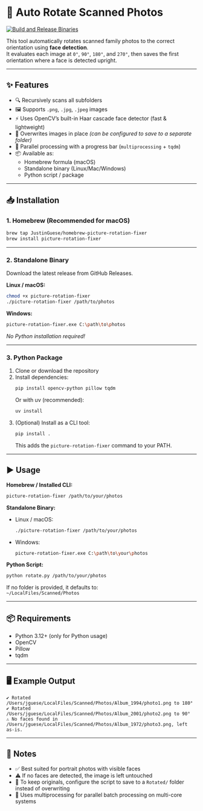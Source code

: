 # 📸 Auto Rotate Scanned Photos

[![Build and Release Binaries](https://github.com/JustinGuese/picture-rotation-fixer/actions/workflows/build-and-release.yaml/badge.svg)](https://github.com/JustinGuese/picture-rotation-fixer/actions/workflows/build-and-release.yaml)

This tool automatically rotates scanned family photos to the correct orientation using **face detection**.  
It evaluates each image at `0°`, `90°`, `180°`, and `270°`, then saves the first orientation where a face is detected upright.

---

## ✨ Features

- 🔍 Recursively scans all subfolders
- 🖼️ Supports `.png`, `.jpg`, `.jpeg` images
- ⚡ Uses OpenCV’s built-in Haar cascade face detector (fast & lightweight)
- 📝 Overwrites images in place _(can be configured to save to a separate folder)_
- 🚀 Parallel processing with a progress bar (`multiprocessing` + `tqdm`)
- 📦 Available as:
  - Homebrew formula (macOS)
  - Standalone binary (Linux/Mac/Windows)
  - Python script / package

---

## 📥 Installation

### 1. Homebrew (Recommended for macOS)

```sh
brew tap JustinGuese/homebrew-picture-rotation-fixer
brew install picture-rotation-fixer
```

---

### 2. Standalone Binary

Download the latest release from GitHub Releases.

**Linux / macOS:**

```sh
chmod +x picture-rotation-fixer
./picture-rotation-fixer /path/to/photos
```

**Windows:**

```sh
picture-rotation-fixer.exe C:\path\to\photos
```

_No Python installation required!_

---

### 3. Python Package

1. Clone or download the repository
2. Install dependencies:
   ```sh
   pip install opencv-python pillow tqdm
   ```
   Or with uv (recommended):
   ```sh
   uv install
   ```
3. (Optional) Install as a CLI tool:
   ```sh
   pip install .
   ```
   This adds the `picture-rotation-fixer` command to your PATH.

---

## ▶️ Usage

**Homebrew / Installed CLI:**

```sh
picture-rotation-fixer /path/to/your/photos
```

**Standalone Binary:**

- Linux / macOS:
  ```sh
  ./picture-rotation-fixer /path/to/your/photos
  ```
- Windows:
  ```sh
  picture-rotation-fixer.exe C:\path\to\your\photos
  ```

**Python Script:**

```sh
python rotate.py /path/to/your/photos
```

If no folder is provided, it defaults to:  
`~/LocalFiles/Scanned/Photos`

---

## 📦 Requirements

- Python 3.12+ (only for Python usage)
- OpenCV
- Pillow
- tqdm

---

## 🖥️ Example Output

```
✔ Rotated /Users/jguese/LocalFiles/Scanned/Photos/Album_1994/photo1.png to 180°
✔ Rotated /Users/jguese/LocalFiles/Scanned/Photos/Album_2001/photo2.png to 90°
⚠ No faces found in /Users/jguese/LocalFiles/Scanned/Photos/Album_1972/photo3.png, left as-is.
```

---

## 📝 Notes

- ✅ Best suited for portrait photos with visible faces
- ⚠ If no faces are detected, the image is left untouched
- 💾 To keep originals, configure the script to save to a `Rotated/` folder instead of overwriting
- 🧵 Uses multiprocessing for parallel batch processing on multi-core systems

